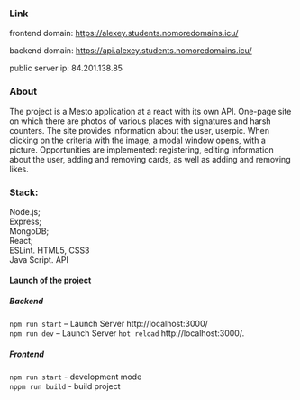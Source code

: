 ### Link

frontend domain: https://alexey.students.nomoredomains.icu/

backend domain: https://api.alexey.students.nomoredomains.icu/

public server ip: 84.201.138.85



### About

The project is a Mesto application at a react with its own API. One-page site on which there are photos of various places with signatures and harsh counters. The site provides information about the user, userpic. When clicking on the criteria with the image, a modal window opens, with a picture. Opportunities are implemented: registering, editing information about the user, adding and removing cards, as well as adding and removing likes.



### Stack:
Node.js;  
Express;  
MongoDB;  
React;  
ESLint. 
HTML5, CSS3  
Java Script. 
API  


#### Launch of the project  

##### Backend   
``npm run start`` – Launch Server  http://localhost:3000/   
``npm run dev`` – Launch Server ``hot reload``  http://localhost:3000/. 

##### Frontend   

``npm run start`` - development mode  
``nppm run build`` -  build project  
